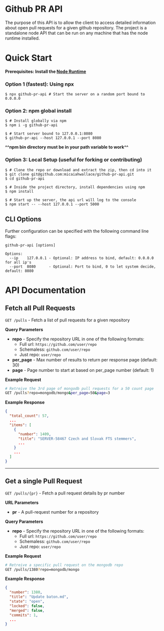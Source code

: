 # Github PR API

The purpose of this API is to allow the client to access detailed information about open pull requests for a given github repository. The project is a standalone node API that can be run on any machine that has the node runtime installed.

# Quick Start

**Prerequisites: Install the [Node Runtime](https://nodejs.org/en/)**

### Option 1 (fastest): Using npx
```shell
$ npx github-pr-api # Start the server on a random port bound to 0.0.0.0
```

### Option 2: npm global install
```shell
$ # Install globally via npm
$ npm i -g github-pr-api

$ # Start server bound to 127.0.0.1:8080
$ github-pr-api --host 127.0.0.1 --port 8080
```
**^^npm bin directory must be in your path variable to work^^**

### Option 3: Local Setup (useful for forking or contributing)
```shell
$ # Clone the repo or download and extract the zip, then cd into it
$ git clone git@github.com:micaiahwallace/github-pr-api.git
$ cd github-pr-api

$ # Inside the project directory, install dependencies using npm
$ npm install

$ # Start up the server, the api url will log to the console
$ npm start -- --host 127.0.0.1 --port 5000
```

## CLI Options
Further configuration can be specified with the following command line flags:
```
github-pr-api [options]

Options:
  --ip    127.0.0.1 - Optional: IP address to bind, default: 0.0.0.0 for all ip's
  --port  8080      - Optional: Port to bind, 0 to let system decide, default: 8080
```

# API Documentation

## Fetch all Pull Requests

`GET /pulls` - Fetch a list of pull requests for a given repository

**Query Parameters**

* **repo** - Specify the repository URL in one of the following formats:
    * Full url: `https://github.com/user/repo`
    * Schemaless: `github.com/user/repo`
    * Just repo: `user/repo`
* **per_page** - Max number of results to return per response page (default: 30)
* **page** - Page number to start at based on per_page number (default: 1)

**Example Request**

```bash
# Retreive the 3rd page of mongodb pull requests for a 50 count page
GET /pulls?repo=mongodb/mongo&per_page=50&page=3
```

**Example Response**
```json
{
  "total_count": 57,
  ...
  "items": [
    {
      "number": 1409,
      "title": "SERVER-58467 Czech and Slovak FTS stemmers",
      ...
    }
    ...
  ]
}
```

---

## Get a single Pull Request

`GET /pulls/{pr}` - Fetch a pull request details by pr number

**URL Parameters**

* **pr** - A pull-request number for a repository

**Query Parameters**

* **repo** - Specify the repository URL in one of the following formats:
    * Full url: `https://github.com/user/repo`
    * Schemaless: `github.com/user/repo`
    * Just repo: `user/repo`

**Example Request**

```bash
# Retreive a specific pull request on the mongodb repo
GET /pulls/1380?repo=mongodb/mongo
```

**Example Response**
```json
{
  "number": 1380,
  "title": "Update baton.md",
  "state": "open",
  "locked": false,
  "merged": false,
  "commits": 1,
  ...
}
```